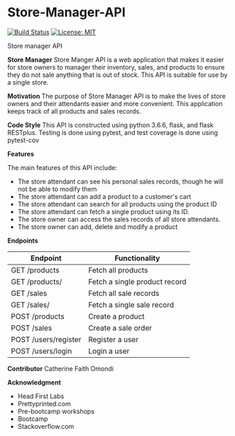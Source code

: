 # Store-Manager-API

[![Build Status](https://travis-ci.org/kathy254/Store-Manager-API.svg?branch=ft-store-attendant-161239141)](https://travis-ci.org/kathy254/Store-Manager-API)   [![License: MIT](https://img.shields.io/badge/License-MIT-yellow.svg)](https://opensource.org/licenses/MIT)

Store manager API

**Store Manager**
Store Manger API is a web application that makes it easier for store owners to manager their inventory, sales, and products to ensure they do not sale anything that is out of stock. This API is suitable for use by a single store.


**Motivation**
The purpose of Store Manager API is to make the lives of store owners and their attendants easier and more convenient. This application keeps track of all products and sales records.


**Code Style**
This API is constructed using python 3.6.6, flask, and flask RESTplus. Testing is done using pytest, and test coverage is done using pytest-cov

**Features**

The main features of this API include:
- The store attendant can see his personal sales records, though he will not be able to modify them
- The store attendant can add a product to a customer's cart
- The store attendant can search for all products using the product ID
- The store attendant can fetch a single product using its ID.
- The store owner can access the sales records of all store attendants.
- The store owner can add, delete and modify a product

**Endpoints**

Endpoint                                | Functionality
--------------------------------------- | -------------------------------------------------
GET /products | Fetch all products
GET /products/<productId> | Fetch a single product record
GET /sales | Fetch all sale records
GET /sales/<saleId> | Fetch a single sale record
POST /products | Create a product
POST /sales | Create a sale order
POST /users/register | Register a user
POST /users/login | Login a user

**Contributor**
Catherine Faith Omondi

**Acknowledgment**
- Head First Labs
- Prettyprinted.com
- Pre-bootcamp workshops
- Bootcamp
- Stackoverflow.com
